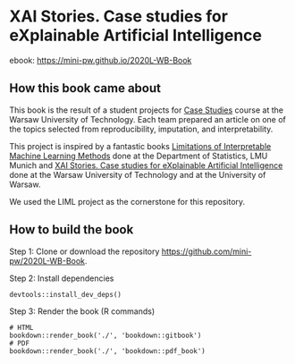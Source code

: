 # XAI Stories. Case studies for eXplainable Artificial Intelligence

ebook: https://mini-pw.github.io/2020L-WB-Book


## How this book came about

This book is the result of a student projects for [Case Studies](https://github.com/mini-pw/2020L-WarsztatyBadawcze) course at the Warsaw University of Technology. Each team prepared an article on one of the topics selected from reproducibility, imputation, and interpretability.

This project is inspired by a fantastic books [Limitations of Interpretable Machine Learning Methods](https://compstat-lmu.github.io/iml_methods_limitations/) done at the Department of Statistics, LMU Munich and [XAI Stories. Case studies for eXplainable Artificial Intelligence](https://pbiecek.github.io/xai_stories/) done at the Warsaw University of Technology and at the University of Warsaw.

We used the LIML project as the cornerstone for this repository.

## How to build the book

Step 1: Clone or download the repository https://github.com/mini-pw/2020L-WB-Book.

Step 2: Install dependencies

```
devtools::install_dev_deps()
```

Step 3: Render the book (R commands)

```{r}
# HTML
bookdown::render_book('./', 'bookdown::gitbook')
# PDF
bookdown::render_book('./', 'bookdown::pdf_book')
```

